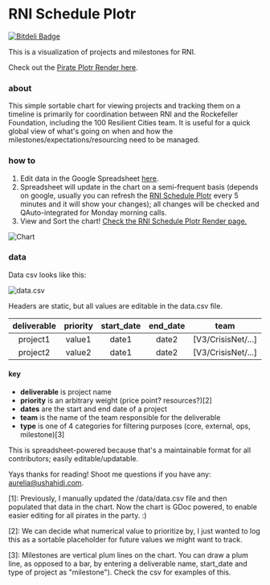 RNI Schedule Plotr
===========
[![Bitdeli Badge](https://d2weczhvl823v0.cloudfront.net/auremoser/pirateplotr/trend.png)](https://bitdeli.com/free "Bitdeli Badge")

This is a visualization of projects and milestones for RNI.

Check out the [Pirate Plotr Render here](http://auremoser.github.io/pirateplotr/).

### about
This simple sortable chart for viewing projects and tracking them on a timeline is primarily for coordination between RNI and the Rockefeller Foundation, including the 100 Resilient Cities team. It is useful for a quick global view of what's going on when and how the milestones/expectations/resourcing need to be managed.

### how to
1. Edit data in the Google Spreadsheet [here](https://docs.google.com/a/ushahidi.com/spreadsheets/d/1C-s16NaQBkzZSHRl1SvFBjnvJ03GQ74yJ2-Bf5MW1u0/edit#gid=0).
2. Spreadsheet will update in the chart on a semi-frequent basis (depends on google, usually you can refresh the [RNI Schedule Plotr](XXXXXXXXX) every 5 minutes and it will show your changes); all changes will be checked and QAuto-integrated for Monday morning calls.
3. View and Sort the chart! [Check the RNI Schedule Plotr Render page.](XXXXXXXX)  

![Chart](https://raw2.github.com/auremoser/images/master/plotr.png) 

### data
Data csv looks like this:

![data.csv](https://raw2.github.com/auremoser/images/master/plotr-sheet.png)

Headers are static, but all values are editable in the data.csv file.

deliverable	| priority	| start_date	| end_date 	| team | type
:---:	| :----: 	| :--------: 	| :------: 	| :----: | :----:
project1 | value1 	| date1 		| date2 	| [V3/CrisisNet/...] | external
project2 | value2 	| date1 		| date2 	| [V3/CrisisNet/...] | core

#### key
* **deliverable** is project name
* **priority** is an arbitrary weight (price point? resources?)[2]
* **dates** are the start and end date of a project
* **team** is the name of the team responsible for the deliverable
* **type** is one of 4 categories for filtering purposes (core, external, ops, milestone)[3]

This is spreadsheet-powered because that's a maintainable format for all contributors; easily editable/updatable.

Yays thanks for reading! Shoot me questions if you have any: aurelia@ushahidi.com.

[1]: Previously, I manually updated the /data/data.csv file and then populated that data in the chart. Now the chart is GDoc powered, to enable easier editing for all pirates in the party. :)

[2]: We can decide what numerical value to prioritize by, I just wanted to log this as a sortable placeholder for future values we might want to track.

[3]: Milestones are vertical plum lines on the chart. You can draw a plum line, as opposed to a bar, by entering a deliverable name, start_date and type of project as "milestone"). Check the csv for examples of this.





